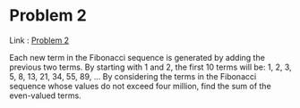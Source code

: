 Problem 2
=======

Link : [Problem 2](http://projecteuler.net/problem=2 "Problem 2")
 
 Each new term in the Fibonacci sequence is generated by adding the previous two terms. By starting with 1 and 2, the first 10 terms will be: 
 1, 2, 3, 5, 8, 13, 21, 34, 55, 89, ... 
 By considering the terms in the Fibonacci sequence whose values do not exceed four million, find the sum of the even-valued terms. 
<!--
Note: This problem has been changed recently, please check that you are using the right parameters.
-->
  
